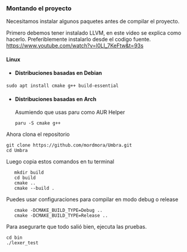 ### Montando el proyecto
Necesitamos instalar algunos paquetes antes de compilar el proyecto.

Primero debemos tener instalado LLVM, en este video se explica como hacerlo. Preferiblemente instalarlo desde el codigo fuente.
 https://www.youtube.com/watch?v=l0LI_7KeFtw&t=93s

#### Linux
- #### Distribuciones basadas en Debian
```sudo apt install cmake g++ build-essential``` 
- #### Distribuciones basadas en Arch
    Asumiendo que usas paru como AUR Helper

    ```paru -S cmake g++```

Ahora clona el repositorio

 ```
 git clone https://github.com/mordmora/Umbra.git
 cd Umbra   
 ```

 Luego copia estos comandos en tu terminal

 ```
    mkdir build
    cd build
    cmake ..
    cmake --build .

 ```

 Puedes usar configuraciones para compilar en modo debug o release
 ``` 
    cmake -DCMAKE_BUILD_TYPE=Debug ..
    cmake -DCMAKE_BUILD_TYPE=Release ..
 ```

 Para asegurarte que todo salió bien, ejecuta las pruebas.
 ```
 cd bin
./lexer_test

 ```
